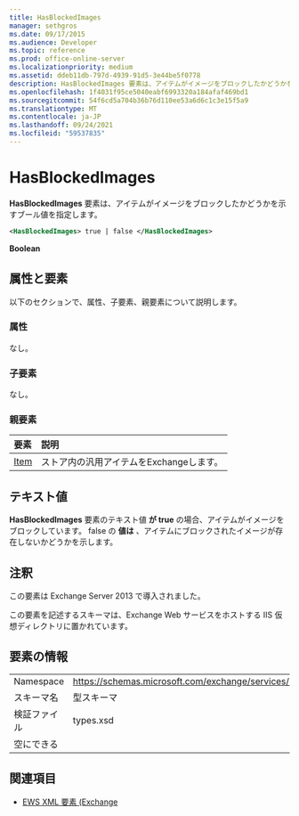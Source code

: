 ```yaml
---
title: HasBlockedImages
manager: sethgros
ms.date: 09/17/2015
ms.audience: Developer
ms.topic: reference
ms.prod: office-online-server
ms.localizationpriority: medium
ms.assetid: ddeb11db-797d-4939-91d5-3e44be5f0778
description: HasBlockedImages 要素は、アイテムがイメージをブロックしたかどうかを示すブール値を指定します。
ms.openlocfilehash: 1f4031f95ce5040eabf6993320a184afaf469bd1
ms.sourcegitcommit: 54f6cd5a704b36b76d110ee53a6d6c1c3e15f5a9
ms.translationtype: MT
ms.contentlocale: ja-JP
ms.lasthandoff: 09/24/2021
ms.locfileid: "59537835"
---
```

# <a name="hasblockedimages"></a>HasBlockedImages

**HasBlockedImages** 要素は、アイテムがイメージをブロックしたかどうかを示すブール値を指定します。 
  
```XML
<HasBlockedImages> true | false </HasBlockedImages>
```

 **Boolean**
## <a name="attributes-and-elements"></a>属性と要素

以下のセクションで、属性、子要素、親要素について説明します。
  
### <a name="attributes"></a>属性

なし。
  
### <a name="child-elements"></a>子要素

なし。
  
### <a name="parent-elements"></a>親要素

|**要素**|**説明**|
|:-----|:-----|
|[Item](item.md) <br/> |ストア内の汎用アイテムをExchangeします。  <br/> |
   
## <a name="text-value"></a>テキスト値

**HasBlockedImages** 要素のテキスト値 **が true** の場合、アイテムがイメージをブロックしています。 false の **値は** 、アイテムにブロックされたイメージが存在しないかどうかを示します。 
  
## <a name="remarks"></a>注釈

この要素は Exchange Server 2013 で導入されました。
  
この要素を記述するスキーマは、Exchange Web サービスをホストする IIS 仮想ディレクトリに置かれています。
  
## <a name="element-information"></a>要素の情報

|||
|:-----|:-----|
|Namespace  <br/> |https://schemas.microsoft.com/exchange/services/2006/types  <br/> |
|スキーマ名  <br/> |型スキーマ  <br/> |
|検証ファイル  <br/> |types.xsd  <br/> |
|空にできる  <br/> ||
   
## <a name="see-also"></a>関連項目



- [EWS XML 要素 (Exchange](ews-xml-elements-in-exchange.md)

